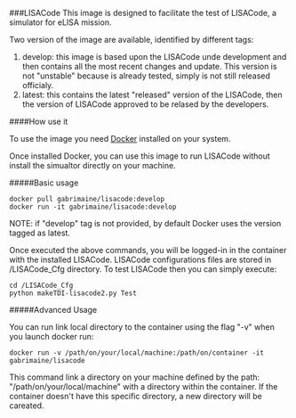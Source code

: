 ###LISACode
This image is designed to facilitate the test of LISACode, a simulator for eLISA mission. 

Two version of the image are available, identified by different tags: 

1. develop: this image is based upon the LISACode unde development and then contains all the most recent changes and update. This version is not "unstable" because is already tested, simply is not still released officialy.  
2. latest: this contains the latest "released" version of the LISACode, then the version of LISACode approved to be relased by the developers.  
 

####How use it

To use the image you need [Docker](http://docker.io) installed on your system. 

Once installed Docker, you can use this image to run LISACode without install the simualtor directly on your machine.

#####Basic usage

	docker pull gabrimaine/lisacode:develop
	docker run -it gabrimaine/lisacode:develop

NOTE: if "develop" tag  is not provided, by default Docker uses the version tagged as latest.

Once executed the above commands, you will be logged-in in the container with the installed LISACode. 
LISACode configurations files are stored in /LISACode\_Cfg directory. 
To test LISACode then you can simply execute:
	
	cd /LISACode_Cfg
	python makeTDI-lisacode2.py Test

#####Advanced Usage

You can run link local directory to the container using the flag "-v" when you launch docker run:

	docker run -v /path/on/your/local/machine:/path/on/container -it gabrimaine/lisacode

This command link a directory on your machine defined by the path: "/path/on/your/local/machine" with a directory within the container. If the container doesn't have this specific directory, a new directory will be careated. 
